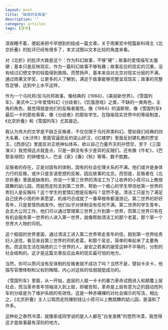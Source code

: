 ```yaml
---
layout: post
title: "缺席的反叛者"
description: ""
category: articles
tags: [读书]
---
```



深夜睡不着，便起来把今早想到的结成一篇文章。关于雨果奖中短篇新科得主《北京折叠》的批评已经有很多了，本文试图以文本比较的角度来看。

对《北折》的批评大致是这个：作为科幻故事，不够“硬”；故事的爱情描写太僵硬；基本只是反映现实，作为一篇科幻故事不够有趣；故事反应的现实的沉重，没有经过幻想文学的轻盈得到救赎。而赞扬声，基本来自对北京对现实分层的不满，通过雨果文学奖，让更多的人了解到，满足于故事能够完整呈现现实；故事的完整性足够，达到中上水平这样。

作为一个乌托邦/反乌托邦故事，像经典的《1984》，《美丽新世界》，《雪国列车》，美式中二少年爱情科幻《分歧者》，《饥饿游戏》之类，不缺的一类角色，主角的角色，我觉得就是他们的反叛者属性。像《1984》的温斯顿，像《雪国列车》最后一卡的那些乘客，像《分歧者》的那些学生。在隐喻现实世界中的等级制度，《北京折叠》和《雪国列车》尤其接近。

我认为伟大的文学是不缺乏反叛者，不仅仅限于乌托邦类科幻。譬如我们经典的四大名著，《水浒传》里面官逼民反的梁山好汉，《红楼梦》里面反封建礼教的贾宝玉，《西游记》里面反对正统神仙体系，欲以自己力量齐天的孙悟空，至于《三国演义》我觉得这点就差点，只是一群没有多少差异的反贼们。还有像《牛虻》，《巴黎圣母院》的钟楼怪人，巴金《家》《春》《秋》等等，数不胜数。

反叛者的存在，正是对固有的体制，固有的社会伦理关系的不满。他们或许是身体力行的反叛，或许只是言语思想的反叛，因应故事的北京。而但是，反叛者在《北京折叠》里面是缺席的。你说一个第三世界的清洁工为了让收养的小孩可以上教授跳舞的幼儿园，而挺而走险去到第二世界，帮助一个痴心的学生带信给第一世界的贵妇人是反叛吗？这个学生的爱情幻想是反叛吗？显然不是。清洁工只是为了满足自己抚养小孩的朴素愿望，机缘巧合成就了一番草根帝都漫游记。第二世界的好好青年，只是爱情热病发作。他们似乎对体制没有任何不满。第二世界的学生青年，会去大公司工作，他们可以通过管理第三世界上升到第一世界，而第三世界只有在有机会服务第一世界的人进入第一世界，就像帮助清洁工的那个老葛，那个第一个世界大人物的司机。

这个稳固的世界里面，通过清洁工进入第二世界带走青年的信，跑到第一世界给贵妇人送信，看见来自第三世界的司机老葛，和那个吴总，简单的串起来了主要角色。而这些生活在隔绝的三个世界的人，是安之若素的接受这种不平等的，分割的社会结构的。这才是这篇文章反应出来的现实最可怕的地方。

当然，你可以质问没有反体制的反叛者就不成功了吗？当然不是，譬如卡夫卡，他描写官僚体制和父权的晦暗，内心对这些的怯弱就挺成功的。

《雪国列车》里面，从一开始，底层的人就一卡卡的暴力革命试图进入和颠覆上层社会，而当革命青年领袖进入到上层，却被告知，革命是上层有意为之的鼓动而列车的分级是为了维护系统的有效性。这是一种赤裸裸的对社会揭示的写法，相比之，《北京折叠》主人公铤而走险赚到钱让小孩可以上教跳舞的幼儿园，是温和了许多。

这种处之泰然冷漠，就像家成同学说的是人人都在“白发渔樵”的悠然冷漠，我觉得这才是故事最有深刻的地方。


